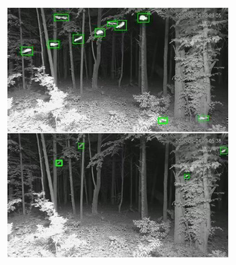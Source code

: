![20200601-222515-225520](in/20200601/20200601-222515-225520_0_.jpg)
![20200601-225525-232530](in/20200601/20200601-225525-232530_0_.jpg)
